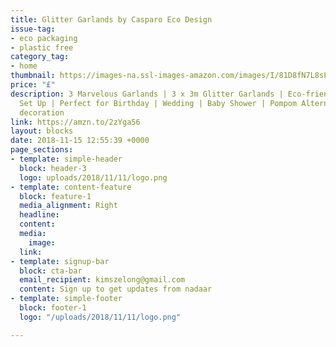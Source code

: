 ```yaml
---
title: Glitter Garlands by Casparo Eco Design
issue-tag:
- eco packaging
- plastic free
category_tag:
- home
thumbnail: https://images-na.ssl-images-amazon.com/images/I/81D8fN7L8sL._SL1500_.jpg
price: "£"
description: 3 Marvelous Garlands | 3 x 3m Glitter Garlands | Eco-friendly & Quickly
  Set Up | Perfect for Birthday | Wedding | Baby Shower | Pompom Alternative | Christmas
  decoration
link: https://amzn.to/2zYga56
layout: blocks
date: 2018-11-15 12:55:39 +0000
page_sections:
- template: simple-header
  block: header-3
  logo: uploads/2018/11/11/logo.png
- template: content-feature
  block: feature-1
  media_alignment: Right
  headline: 
  content: 
  media:
    image: 
  link: 
- template: signup-bar
  block: cta-bar
  email_recipient: kimszelong@gmail.com
  content: Sign up to get updates from nadaar
- template: simple-footer
  block: footer-1
  logo: "/uploads/2018/11/11/logo.png"

---
```

